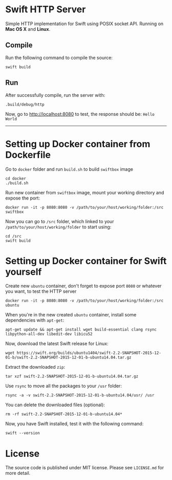 # Swift HTTP Server

Simple HTTP implementation for Swift using POSIX socket API. Running on **Mac OS X** and **Linux**.

## Compile

Run the following command to compile the source:

```
swift build
```

## Run

After successfully compile, run the server with:

```
.build/debug/http
```

Now, go to [http://localhost:8080](http://localhost:8080) to test, the response should be: `Hello World`

---

# Setting up Docker container from Dockerfile

Go to `docker` folder and run `build.sh` to build `swiftbox` image

```
cd docker
./build.sh
```

Run new container from `swiftbox` image, mount your working directory and expose the port:

```
docker run -it -p 8080:8080 -v /path/to/your/host/working/folder:/src swiftbox
```

Now you can go to `/src` folder, which linked to your `/path/to/your/host/working/folder` to start using:

```
cd /src
swift build
```

# Setting up Docker container for Swift yourself

Create new `ubuntu` container, don't forget to expose port `8080` or whatever you want, to test the HTTP server

```
docker run -it -p 8080:8080 -v /path/to/your/host/working/folder:/src ubuntu
```

When you're in the new created `ubuntu` container, install some dependencies with `apt-get`:

```
apt-get update && apt-get install wget build-essential clang rsync libpython-all-dev libedit-dev libicu52
```

Now, download the latest Swift release for Linux:

```
wget https://swift.org/builds/ubuntu1404/swift-2.2-SNAPSHOT-2015-12-01-b/swift-2.2-SNAPSHOT-2015-12-01-b-ubuntu14.04.tar.gz
```

Extract the downloaded `zip`:

```
tar xzf swift-2.2-SNAPSHOT-2015-12-01-b-ubuntu14.04.tar.gz
```

Use `rsync` to move all the packages to your `/usr` folder:

```
rsync -a -v swift-2.2-SNAPSHOT-2015-12-01-b-ubuntu14.04/usr/ /usr
```

You can delete the downloaded files (optional):

```
rm -rf swift-2.2-SNAPSHOT-2015-12-01-b-ubuntu14.04*
```

Now, you have Swift installed, test it with the following command:

```
swift --version
```

# License

The source code is published under MIT license. Please see `LICENSE.md` for more detail.
